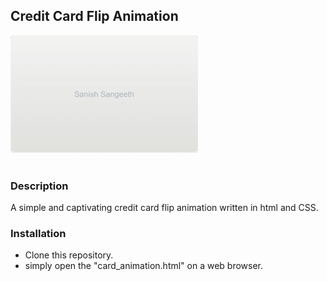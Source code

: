 ## Credit Card Flip Animation

![card_svg](/resources/card_photo.png)
<br><br/>

### Description
   A simple and captivating credit card flip animation written in html and CSS.
### Installation
  * Clone this repository.
  * simply open the "card_animation.html" on a web browser.

